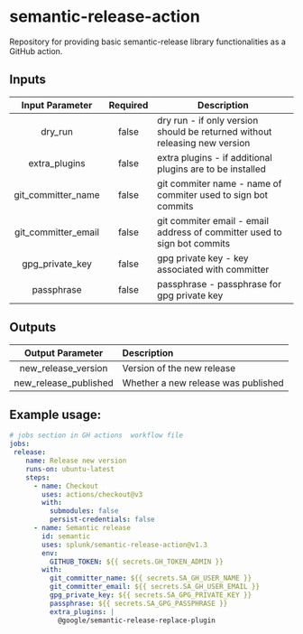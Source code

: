# semantic-release-action
Repository for providing basic semantic-release library functionalities as a GitHub action.

## Inputs
| Input Parameter  | Required | Description                                                                 |
|:-----------------:|:--------:|----------------------------------------------------------------------------|
|     dry_run       |  false   | dry run - if only version should be returned without releasing new version |
|   extra_plugins   |  false   | extra plugins - if additional plugins are to be installed                  |
|git_committer_name |  false   | git commiter name - name of commiter used to sign bot commits              |
|git_committer_email|  false   | git commiter email - email address of committer used to sign bot commits   |
|  gpg_private_key  |  false   | gpg private key - key associated with committer                            |
|    passphrase     |  false   | passphrase - passphrase for gpg private key                                |



## Outputs
|       Output Parameter       | Description                                                   |
|:---------------------------:|:---------------------------------------------------------------|
|     new_release_version     | Version of the new release                                     |
|    new_release_published    | Whether a new release was published                            |                                                                     

## Example usage:

```yaml
# jobs section in GH actions  workflow file 
jobs:
 release:
    name: Release new version
    runs-on: ubuntu-latest
    steps:
      - name: Checkout
        uses: actions/checkout@v3
        with:
          submodules: false
          persist-credentials: false
      - name: Semantic release
        id: semantic
        uses: splunk/semantic-release-action@v1.3
        env:
          GITHUB_TOKEN: ${{ secrets.GH_TOKEN_ADMIN }}
        with:
          git_committer_name: ${{ secrets.SA_GH_USER_NAME }}
          git_committer_email: ${{ secrets.SA_GH_USER_EMAIL }}
          gpg_private_key: ${{ secrets.SA_GPG_PRIVATE_KEY }}
          passphrase: ${{ secrets.SA_GPG_PASSPHRASE }}
          extra_plugins: |
            @google/semantic-release-replace-plugin
```
